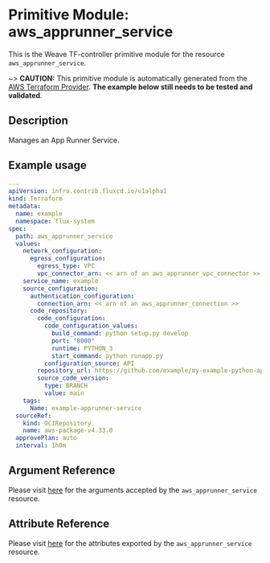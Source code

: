 
# Primitive Module: aws_apprunner_service

This is the Weave TF-controller primitive module for the resource `aws_apprunner_service`.

~> **CAUTION:** This primitive module is automatically generated from the [AWS Terraform Provider](https://registry.terraform.io/providers/hashicorp/aws/latest/docs/resources/apprunner_service). **The example below still needs to be tested and validated**.

## Description

Manages an App Runner Service.

## Example usage

```yaml
---
apiVersion: infra.contrib.fluxcd.io/v1alpha1
kind: Terraform
metadata:
  name: example
  namespace: flux-system
spec:
  path: aws_apprunner_service
  values:
    network_configuration:
      egress_configuration:
        egress_type: VPC
        vpc_connector_arn: << arn of an aws_apprunner_vpc_connector >>
    service_name: example
    source_configuration:
      authentication_configuration:
        connection_arn: << arn of an aws_apprunner_connection >>
      code_repository:
        code_configuration:
          code_configuration_values:
            build_command: python setup.py develop
            port: "8000"
            runtime: PYTHON_3
            start_command: python runapp.py
          configuration_source: API
        repository_url: https://github.com/example/my-example-python-app
        source_code_version:
          type: BRANCH
          value: main
    tags:
      Name: example-apprunner-service
  sourceRef:
    kind: OCIRepository
    name: aws-package-v4.33.0
  approvePlan: auto
  interval: 1h0m
```

## Argument Reference

Please visit [here](https://registry.terraform.io/providers/hashicorp/aws/latest/docs/resources/apprunner_service#argument-reference) for the arguments accepted by the `aws_apprunner_service` resource.

## Attribute Reference

Please visit [here](https://registry.terraform.io/providers/hashicorp/aws/latest/docs/resources/apprunner_service#attributes-reference) for the attributes exported by the `aws_apprunner_service` resource.
